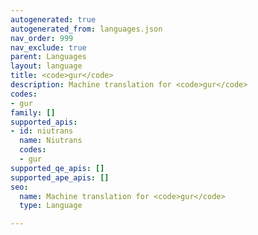 ```yaml
---
autogenerated: true
autogenerated_from: languages.json
nav_order: 999
nav_exclude: true
parent: Languages
layout: language
title: <code>gur</code>
description: Machine translation for <code>gur</code>
codes:
- gur
family: []
supported_apis:
- id: niutrans
  name: Niutrans
  codes:
  - gur
supported_qe_apis: []
supported_ape_apis: []
seo:
  name: Machine translation for <code>gur</code>
  type: Language

---
```


